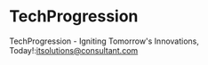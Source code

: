 # TechProgression
TechProgression - Igniting Tomorrow's Innovations, Today!:itsolutions@consultant.com
